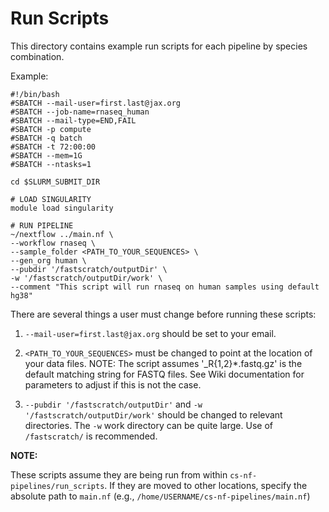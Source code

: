 # Run Scripts


This directory contains example run scripts for each pipeline by species combination. 

Example: 

```
#!/bin/bash
#SBATCH --mail-user=first.last@jax.org
#SBATCH --job-name=rnaseq_human
#SBATCH --mail-type=END,FAIL
#SBATCH -p compute
#SBATCH -q batch
#SBATCH -t 72:00:00
#SBATCH --mem=1G
#SBATCH --ntasks=1

cd $SLURM_SUBMIT_DIR

# LOAD SINGULARITY
module load singularity

# RUN PIPELINE
~/nextflow ../main.nf \
--workflow rnaseq \
--sample_folder <PATH_TO_YOUR_SEQUENCES> \
--gen_org human \
--pubdir '/fastscratch/outputDir' \
-w '/fastscratch/outputDir/work' \
--comment "This script will run rnaseq on human samples using default hg38"
```

There are several things a user must change before running these scripts: 

1. `--mail-user=first.last@jax.org` should be set to your email.

2. `<PATH_TO_YOUR_SEQUENCES>` must be changed to point at the location of your data files. NOTE: The script assumes '_R{1,2}*.fastq.gz' is the default matching string for FASTQ files. 
    See Wiki documentation for parameters to adjust if this is not the case. 

3. `--pubdir '/fastscratch/outputDir'` and `-w '/fastscratch/outputDir/work'` should be changed to relevant directories. The `-w` work directory can be quite large. Use of `/fastscratch/` is recommended. 


**NOTE:**  

These scripts assume they are being run from within `cs-nf-pipelines/run_scripts`. If they are moved to other locations, specify the absolute path to `main.nf` (e.g., `/home/USERNAME/cs-nf-pipelines/main.nf`)